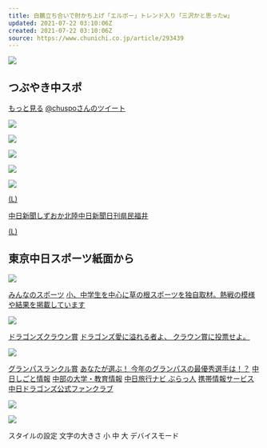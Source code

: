 ```yaml
---
title: 白鵬立ち合いで肘かち上げ「エルボー」トレンド入り「三沢かと思ったw」
updated: 2021-07-22 03:10:06Z
created: 2021-07-22 03:10:06Z
source: https://www.chunichi.co.jp/article/293439
---
```


![](https://static.chunichi.co.jp/image/article/size1/d/3/8/d/d38dc9240bb7e034063882f518905f4b_1.jpg)

## つぶやき中スポ

[もっと見る](https://twitter.com/chuspo/)
[@chuspoさんのツイート](https://twitter.com/chuspo)

[![](https://static.chunichi.co.jp/chuspo/images/banner/draft_banner.png)](https://www.chunichi.co.jp/chuspo_sports_sokuho/npb/draft/)

[![](https://static.chunichi.co.jp/chuspo/images/banner/figure_banner.png)](https://www.chunichi.co.jp/chuspo_sports_sokuho/figure/schedule/)

[![](https://static.chunichi.co.jp/chuspo/images/banner/drasp_banner.png)](https://www.chunichi.co.jp/info/mobile/dragons/)

[![](https://static.chunichi.co.jp/chuspo/images/banner/f1express_banner.png)](https://f1express.cnc.ne.jp/)

[![](https://static.chunichi.co.jp/chuspo/images/banner/cycling_banner.jpg)](https://www.chunichi.co.jp/chuspo/generalsports/cycling/)

[(L)](https://www.chunichi.co.jp/)

[中日新聞しずおか](https://www.chunichi.co.jp/tokai/)[北陸中日新聞](https://www.chunichi.co.jp/hokuriku/)[日刊県民福井](https://www.chunichi.co.jp/kenmin_fukui/)

[(L)](https://www.tokyo-np.co.jp/)

## 東京中日スポーツ紙面から

[![](https://static.chunichi.co.jp/chuspo/images/aside/min-icon50.jpg)](https://www.tokyo-np.co.jp/f/minspo/)

[みんなのスポーツ](https://www.tokyo-np.co.jp/f/minspo/)
[小、中学生を中心に草の根スポーツを独自取材。熱戦の模様や結果を掲載しています](https://www.tokyo-np.co.jp/f/minspo/)

[![](https://static.chunichi.co.jp/chuspo/images/aside/thumb_crown.jpg)](https://www.chunichi.co.jp/chuspo_pages/k/crown/)

[ドラゴンズクラウン賞](https://www.chunichi.co.jp/chuspo_pages/k/crown/)
[ドラゴンズ愛に溢れる者よ、 クラウン賞に投票せよ。](https://www.chunichi.co.jp/chuspo_pages/k/crown/)

[![](https://static.chunichi.co.jp/chuspo/images/aside/thumb_lancru.jpg)](https://www.chunichi.co.jp/chuspo_pages/k/lancru/)

[グランパスランクル賞](https://www.chunichi.co.jp/chuspo_pages/k/lancru/)
[あなたが選ぶ！ 今年のグランパスの最優秀選手は！？](https://www.chunichi.co.jp/chuspo_pages/k/lancru/)
[中日しごと情報](https://job.chunichi.co.jp/)
[中部の大学・教育情報](https://edu.chunichi.co.jp/)
[中日旅行ナビ ぶらっ人](https://tabi.chunichi.co.jp/)
[携帯情報サービス](https://www.chunichi.co.jp/info/mobile/)
[中日ドラゴンズ公式ファンクラブ](https://dragons.jp/fanclub/)

[![](https://static.chunichi.co.jp/chuspo/images/banner/photoservice_banner.jpg)](https://www.chunichi-photo.co.jp/)

[![](https://static.chunichi.co.jp/chuspo/images/banner/chunichisuppor_banner.png)](https://www.chs-shop.jp/)

スタイルの設定
文字の大きさ
小
中
大
デバイスモード